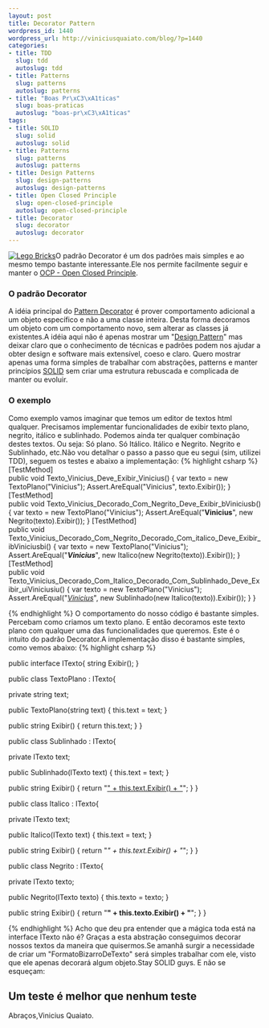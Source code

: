 ```yaml
--- 
layout: post
title: Decorator Pattern
wordpress_id: 1440
wordpress_url: http://viniciusquaiato.com/blog/?p=1440
categories: 
- title: TDD
  slug: tdd
  autoslug: tdd
- title: Patterns
  slug: patterns
  autoslug: patterns
- title: "Boas Pr\xC3\xA1ticas"
  slug: boas-praticas
  autoslug: "boas-pr\xC3\xA1ticas"
tags: 
- title: SOLID
  slug: solid
  autoslug: solid
- title: Patterns
  slug: patterns
  autoslug: patterns
- title: Design Patterns
  slug: design-patterns
  autoslug: design-patterns
- title: Open Closed Principle
  slug: open-closed-principle
  autoslug: open-closed-principle
- title: Decorator
  slug: decorator
  autoslug: decorator
---
```

[![](http://viniciusquaiato.com/blog/wp-content/uploads/2010/08/2_duplo_lego_bricks-150x150.jpg "Lego Bricks")](http://viniciusquaiato.com/blog/wp-content/uploads/2010/08/2_duplo_lego_bricks.jpg)O padrão Decorator é um dos padrões mais simples e ao mesmo tempo bastante interessante.Ele nos permite facilmente seguir e manter o [OCP - Open Closed Principle](http://viniciusquaiato.com/blog/ocp-open-closed-principle/).

### O padrão Decorator
A idéia principal do [Pattern Decorator](http://en.wikipedia.org/wiki/Decorator_pattern) é prover comportamento adicional a um objeto específico e não a uma classe inteira. Desta forma decoramos um objeto com um comportamento novo, sem alterar as classes já existentes.A idéia aqui não é apenas mostrar um "[Design Pattern](http://www.amazon.com/Design-Patterns-Elements-Reusable-Object-Oriented/dp/0201633612)" mas deixar claro que o conhecimento de técnicas e padrões podem nos ajudar a obter design e software mais extensível, coeso e claro. Quero mostrar apenas uma forma simples de trabalhar com abstrações, patterns e manter princípios [SOLID](http://butunclebob.com/ArticleS.UncleBob.PrinciplesOfOod) sem criar uma estrutura rebuscada e complicada de manter ou evoluir.

### O exemplo
Como exemplo vamos imaginar que temos um editor de textos html qualquer. Precisamos implementar funcionalidades de exibir texto plano, negrito, itálico e sublinhado. Podemos ainda ter qualquer combinação destes textos. Ou seja: Só plano. Só Itálico. Itálico e Negrito. Negrito e Sublinhado, etc.Não vou detalhar o passo a passo que eu segui (sim, utilizei TDD), seguem os testes e abaixo a implementação:
{% highlight csharp %}
        [TestMethod]        
public void Texto_Vinicius_Deve_Exibir_Vinicius()        {
var texto = new TextoPlano("Vinicius");
    Assert.AreEqual("Vinicius", texto.Exibir());
    }
        [TestMethod]        
public void Texto_Vinicius_Decorado_Com_Negrito_Deve_Exibir_bViniciusb()        {
var texto = new TextoPlano("Vinicius");
    Assert.AreEqual("<b>Vinicius</b>", new Negrito(texto).Exibir());
    }
        [TestMethod]        
public void Texto_Vinicius_Decorado_Com_Negrito_Decorado_Com_italico_Deve_Exibir_ibViniciusbi()        {
var texto = new TextoPlano("Vinicius");
    Assert.AreEqual("<i><b>Vinicius</b></i>",                 new Italico(new Negrito(texto)).Exibir());
    }
        [TestMethod]        
public void Texto_Vinicius_Decorado_Com_Italico_Decorado_Com_Sublinhado_Deve_Exibir_uiViniciusiu()        {
var texto = new TextoPlano("Vinicius");
    Assert.AreEqual("<u><i>Vinicius</i></u>",                 new Sublinhado(new Italico(texto)).Exibir());
    }
    }

{% endhighlight %}
O comportamento do nosso código é bastante simples. Percebam como criamos um texto plano. E então decoramos este texto plano com qualquer uma das funcionalidades que queremos. Este é o intuito do padrão Decorator.A implementação disso é bastante simples, como vemos abaixo:
{% highlight csharp %}

public interface ITexto{
string Exibir();
    }


public class TextoPlano : ITexto{    

private string text;
    
public TextoPlano(string text)    {        this.text = text;
    }
    
public string Exibir()    {        return this.text;
    }
}


public class Sublinhado : ITexto{    

private ITexto text;
    
public Sublinhado(ITexto text)    {        this.text = text;
    }
    
public string Exibir()    {        return "<u>" + this.text.Exibir() + "</u>";
    }
}


public class Italico : ITexto{    

private ITexto text;
    
public Italico(ITexto text)    {        this.text = text;
    }
    
public string Exibir()    {        return "<i>" + this.text.Exibir() + "</i>";
    }
}


public class Negrito : ITexto{    

private ITexto texto;
    
public Negrito(ITexto texto)    {        this.texto = texto;
    }
    
public string Exibir()    {        return "<b>" + this.texto.Exibir() + "</b>";
    }
}

{% endhighlight %}
Acho que deu pra entender que a mágica toda está na interface ITexto não é? Graças a esta abstração conseguimos decorar nossos textos da maneira que quisermos.Se amanhã surgir a necessidade de criar um "FormatoBizarroDeTexto" será simples trabalhar com ele, visto que ele apenas decorará algum objeto.Stay SOLID guys. E não se esqueçam:

## Um teste é melhor que nenhum teste
Abraços,Vinicius Quaiato.
